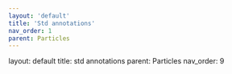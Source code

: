 ```yaml
---
layout: 'default'
title: 'Std annotations'
nav_order: 1
parent: Particles
---
```



layout: default
title: std annotations
parent: Particles
nav_order: 9


